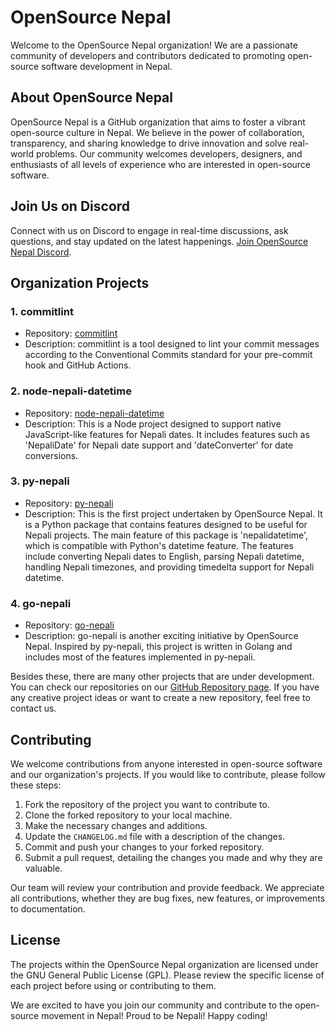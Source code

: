 # OpenSource Nepal

Welcome to the OpenSource Nepal organization! We are a passionate community of developers and contributors dedicated to promoting open-source software development in Nepal.

## About OpenSource Nepal

OpenSource Nepal is a GitHub organization that aims to foster a vibrant open-source culture in Nepal. We believe in the power of collaboration, transparency, and sharing knowledge to drive innovation and solve real-world problems. Our community welcomes developers, designers, and enthusiasts of all levels of experience who are interested in open-source software.

## Join Us on Discord

Connect with us on Discord to engage in real-time discussions, ask questions, and stay updated on the latest happenings. [Join OpenSource Nepal Discord](https://discord.gg/2jcUACNAve).

## Organization Projects

### 1. commitlint

- Repository: [commitlint](https://github.com/opensource-nepal/commitlint)
- Description: commitlint is a tool designed to lint your commit messages according to the Conventional Commits standard for your pre-commit hook and GitHub Actions.

### 2. node-nepali-datetime

- Repository: [node-nepali-datetime](https://github.com/opensource-nepal/node-nepali-datetime)
- Description: This is a Node project designed to support native JavaScript-like features for Nepali dates. It includes features such as 'NepaliDate' for Nepali date support and 'dateConverter' for date conversions.

### 3. py-nepali

- Repository: [py-nepali](https://github.com/opensource-nepal/py-nepali)
- Description: This is the first project undertaken by OpenSource Nepal. It is a Python package that contains features designed to be useful for Nepali projects. The main feature of this package is 'nepalidatetime', which is compatible with Python's datetime feature. The features include converting Nepali dates to English, parsing Nepali datetime, handling Nepali timezones, and providing timedelta support for Nepali datetime.

### 4. go-nepali

- Repository: [go-nepali](https://github.com/opensource-nepal/go-nepali)
- Description: go-nepali is another exciting initiative by OpenSource Nepal. Inspired by py-nepali, this project is written in Golang and includes most of the features implemented in py-nepali.

Besides these, there are many other projects that are under development. You can check our repositories on our [GitHub Repository page](https://github.com/orgs/opensource-nepal/repositories). If you have any creative project ideas or want to create a new repository, feel free to contact us.

## Contributing

We welcome contributions from anyone interested in open-source software and our organization's projects. If you would like to contribute, please follow these steps:

1. Fork the repository of the project you want to contribute to.
2. Clone the forked repository to your local machine.
3. Make the necessary changes and additions.
4. Update the `CHANGELOG.md` file with a description of the changes.
5. Commit and push your changes to your forked repository.
6. Submit a pull request, detailing the changes you made and why they are valuable.

Our team will review your contribution and provide feedback. We appreciate all contributions, whether they are bug fixes, new features, or improvements to documentation.

## License

The projects within the OpenSource Nepal organization are licensed under the GNU General Public License (GPL). Please review the specific license of each project before using or contributing to them.

We are excited to have you join our community and contribute to the open-source movement in Nepal! Proud to be Nepali! Happy coding!
